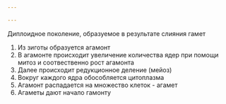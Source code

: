 ```yaml
---

---
```

Диплоидное поколение, образуемое в результате слияния гамет
1. Из зиготы образуется агамонт
2. В агамонте происходит увеличение количества ядер при помощи митоз и соотвественно рост агамонта
3. Далее происходит редукционное деление (мейоз)
4. Вокруг каждого ядра обособляется цитоплазма
5. Агамонт распадается на множество клеток - агамет
6. Агаметы дают начало гамонту
